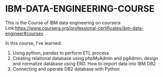 # IBM-DATA-ENGINEERING-COURSE

This is the Course of IBM data engineering on coursera
Link:https://www.coursera.org/professional-certificates/ibm-data-engineer#courses

In this course, I've learned:
1. Using python, pandas to perform ETL process
2. Creating relational database using phpMyAdmin and pgAdmin, design and normalize database using ERD. How to import data into IBM DB2
3. Connecting and operate DB2 database with Python 
